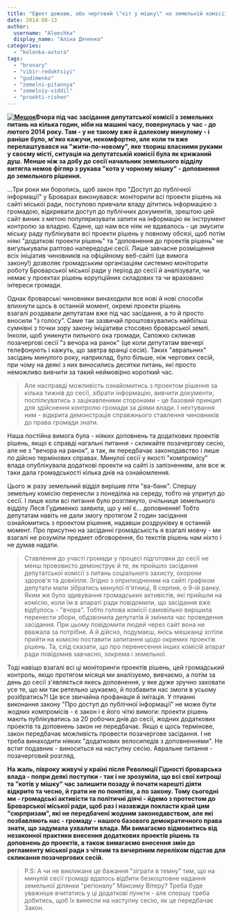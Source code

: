 ```yaml
---
title: "Ефект дежавю, або черговий \"кіт у мішку\" на земельній комісії міськради"
date: 2014-08-13
author: 
  username: "Aleechka"
  display_name: "Аліна Дяченко"
categories: 
  - "kolonka-avtora"
tags: 
  - "brovary"
  - "vibir-redaktsiyi"
  - "gudimenko"
  - "zemelni-pitannya"
  - "zemelniy-viddil"
  - "proekti-rishen"
---
```


**[![Мешок](https://mpz.brovary.org/wp-content/uploads/2014/08/Meshok.jpg)](https://mpz.brovary.org/wp-content/uploads/2014/08/Meshok.jpg)Вчора **під час засідання депутатської комісії з земельних питань** на кілька годин, ніби на машині часу, повернулась у час - до лютого 2014 року. Там - у не такому вже й далекому минулому - і раніше було, м'яко кажучи, некомфортно, але коли ти вже перелаштувався на "жити-по-новому", яке твориш власними руками у своєму місті, ситуація на депутатській комісії була як крижаний душ.** **Менше ніж за добу до сесії начальник земельного відділу витягла немов фігляр з рукава "кота у чорному мішку" - доповнення до земельного рішення.**

...Три роки ми боролись, щоб закон про "Доступ до публічної інформації" у Броварах виконувався: моніторили всі проекти рішень на сайті міської ради, поступово привчали владу дітитись інформацією з громадою, відкривати доступ до публічних документів, зрештою цей сайт виник з метою популяризувати запити на інформацію як інструмент контролю за владою. Єдине, що нам все ніяк не вдавалось - це змусити міську раду публікувати всі проекти рішень у повному обсязі, щоб потім ніякі "додаткові проекти рішень" та "доповнення до проектів рішень" не вигулькували раптово напередодні сесії. Лише завчасне розміщення всіх ініціатив чиновників на офіційному веб-сайті (це вимога закону!) дозволяє громадським організаціям системно моніторити роботу Броварської міської ради у період до сесії й аналізувати, чи немає у проектах рішень корупційних складових та чи враховано інтереси громади.

Однак броварські чиновники винаходили все нові й нові способи впихнути щось в останній момент, окремі проекти рішень взагалі роздавали депутатам вже під час засідання, а то й просто вносили "з голосу". Саме так зазвичай проштовхувались найбільш сумнівні з точки зору закону ініціативи стосовно броварської землі. Інколи, щоб уникнути пильного ока громади, Сапожко скликав позачергові сесії "з вечора на ранок" (це коли депутатам ввечері телефонують і кажуть, що завтра вранці сесія). Таких "авральних" засідань минулого року, наприклад, було більше, ніж чергових сесій, при чому на деякі з них виносились десятки питань, які просто неможливо вивчити за такий неймовірно короткий час.

> Але насправді можливість ознайомитись з проектом рішення за кілька тижнів до сесії, зібрати інформацію, вивчити документи, поспілкуватись з зацікавленими сторонами - це базовий принцип для здійснення контролю громади за діями влади. І нехтування ним - відкрита демонстрація справжнього ставлення чиновників до права громади знати.

Наша постійна вимога була - ніяких доповнень та додаткових проектів рішень, якщо є справді нагальні питання - скликайте позачергову сесію, але не з "вечора на ранок", а так, як передбачає законодавство і лише по дійсно термінових справах. Минулої сесії у якості "компромісу" влада опублікувала додаткові проекти на сайті із запізненням, але все ж таки дала громадськості кілька днів на ознайомлення.

Цього ж разу земельний відділ вирішив піти "ва-банк". Спершу земельну комісію перенесли з понеділка на середу, тобто на упритул до сесії. І лише коли всі питання було розглянуто, очільниця земельного відділу Леся Гудименко заявила, що у неї є... доповнення! Тобто депутатам навіть не дали змогу протягом 2 годин засідання ознайомитись з проектом рішення, надавши роздруківку в останній момент. Про присутню на засіданні громадськість я взагалі мовчу - ми взагалі не розуміли предмет обговорення, бо текстів рішень нам ніхто і не думав надати.

> Ставлення до участі громади у процесі підготовки до сесії не менш прововисто демонструє й те, як пройшло засідання депутатської комісії з питань соціального захисту, охорони здоров'я та довкілля. Згідно з оприлюдненим на сайті графіком депутати мали зібратись минулої п'ятниці, 8 серпня, о 9-ій ранку. Яким же було здивування громадських активістів, які прийшли на комісію, коли їм в апараті ради повідомили, що засідання вже відбулось - "вчора". Тобто голова комісії самовільно вирішила перенести збори, обдзвонила депутатів й змінила час проведення засідання. При цьому повідомити людей через сайт вона не вважала за потрібне. А й дійсно, подумаєш, якісь мешканці хотіли прийти на комісію поставити запитання щодо окремих проектів рішень. Та, слід сказати, що про перенесення інших комісій апарат ради повідомив завчасно, зокрема і земельної.

Тоді навіщо взагалі всі ці моніторинги проектів рішень, цей громадський контроль, якщо протягом місяця ми аналізуємо, вивчаємо, а потім за день до сесії з'являється якесь доповнення, у яке дуже зручно заховати усе те, що ми так ретельно шукаємо, й позбавити нас змоги в усьому розібратись?! Це все звичайна профанація й імітація. У птианні виконання закону "Про доступ до публічної інформації" не може бути жодних компромісів - є закон і є його чіткі вимоги: проекти рішень мають публікуватись за 20 робочих днів до сесії, жодних додаткових проектів та доповнень закон не передбачає. Якщо є щось термінове, закон передбачає можливість провести позачергове засідання. І не треба винаходити ніяких "додаткових велосипедів з доповненнями". Не встиг подавник - виноситься на наступну сесію. Авральне питання - позачерговий розгляд.

**На жаль, півроку живучі у країні після Революції Гідності броварська влада - попри деякі поступки - так і не зрозуміла, що всі свої хитрощі та "котів у мішку" час залишити позаду й почати нарешті діяти відкрито та чесно, й грати не по понятіях, а по закону. Тому сьогодні ми - громадські активісти та політичні діячі - йдемо з протестом до Броварської міської ради, щоб раз і назавжди покласти край цим "сюрпризам", які не передбачені жодним законодавством, але які позбавляють нас - громаду - нашого базового демократичного права знати, що задумала ухвалити влада. Ми вимагаємо відмовитись від незаконної практики внесення додаткових проектів рішень та доповнень до проектів, а також вимагаємо внесення змін до регламенту міської ради з чітким та вичерпним переліком підстав для скликання позачергових сесій.**

> P.S: А чи не викликане це бажання "зіграти в темну" тим, що на минулій сесії громаді вдалось відбити безкоштовне надання земельної ділянки "регіоналу" Максиму Вітеру? Треба буде уважніше вчитатись у ці додаткові пункти - але спершу треба добитись, щоб їх винесли на наступну сесію, як це передбачає Закон.
